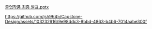 
[졸업작품 최종 발표.pptx](https://github.com/jsh9645/Capstone-Design/files/13280364/default.pptx)



https://github.com/jsh9645/Capstone-Design/assets/103232916/9e98ddc3-8bbd-4863-b4b6-7014aabe300f



